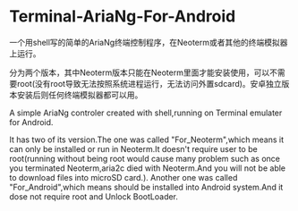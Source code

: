 # Terminal-AriaNg-For-Android
一个用shell写的简单的AriaNg终端控制程序，在Neoterm或者其他的终端模拟器上运行。

分为两个版本，其中Neoterm版本只能在Neoterm里面才能安装使用，可以不需要root(没有root导致无法按照系统进程运行，无法访问外置sdcard)。安卓独立版本安装后则任何终端模拟器都可以用。

A simple AriaNg controler created with shell,running on Terminal emulater for Android.

It has two of its version.The one was called "For_Neoterm",which means it can only be installed or run in Neoterm.It doesn't require user to be root(running without being root would cause many problem such as once you terminated Neoterm,aria2c died with Neoterm.And you will not be able to download files into microSD card.).
Another one was called "For_Android",which means should be installed into Android system.And it dose not require root and Unlock BootLoader.
